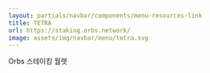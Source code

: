 ```yaml
---
layout: partials/navbar/components/menu-resources-link
title: TETRA
url: https://staking.orbs.network/
image: assets/img/navbar/menu/tetra.svg
---
```


Orbs 스테이킹 월렛
